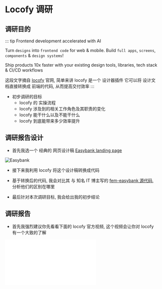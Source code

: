 # Locofy 调研

## 调研目的

::: tip
Frontend development accelerated with AI

Turn `designs` into `frontend code` for web & mobile. Build `full apps`, `screens`, `components` & `design systems`!

Ship products 10x faster with your existing design tools, libraries, tech stack & CI/CD workflows

这段文字摘自 [locofy](https://www.locofy.ai/) 官网, 简单来讲 locofy 是一个 设计器插件 它可以将 设计文档直接转换成 前端的代码, 从而提高交付效率
:::

- 初步调研的目标
  - locofy 的 实操流程
  - locofy 涉及到的相关工作角色及其职责的变化
  - locofy 能干什么以及不能干什么
  - locofy 到底能带来多少效率提升

## 调研报告设计

- 首先我选一个 经典的 网页设计稿 [Easybank landing page](https://www.figma.com/community/file/1238393827801856905)

![Easybank](https://s3-alpha.figma.com/hub/file/3472998472/29522c29-03c6-4829-b7a9-503d8bf5c63b-cover.png)

- 接下来我利用 locofy 将这个设计稿转换成代码

- 基于转换后的代码, 我会对比其 与 知名 IT 博主写的 [ fem-easybank 源代码](https://github.com/thecodercoder/fem-easybank), 分析他们的区别在哪里

- 最后针对本次调研目标, 我会给出我的初步结论

## 调研报告

- 首先我强烈建议你先看看下面的 locofy 官方视频, 这个视频会让你对 locofy 有一个大致的了解

<iframe src="//player.bilibili.com/player.html?aid=574999995&bvid=BV1pz4y1u7PZ&cid=1239250115&page=1" scrolling="no" border="0" frameborder="no" framespacing="0" allowfullscreen="true"> </iframe>
